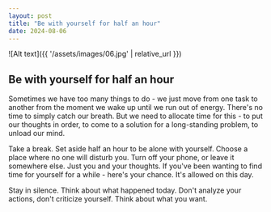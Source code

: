 ```yaml
---
layout: post
title: "Be with yourself for half an hour"
date: 2024-08-06
---
```


![Alt text]({{ '/assets/images/06.jpg' | relative_url }})

## Be with yourself for half an hour

Sometimes we have too many things to do - we just move from one task to another from the moment we wake up until we run out of energy. There's no time to simply catch our breath. But we need to allocate time for this - to put our thoughts in order, to come to a solution for a long-standing problem, to unload our mind.

Take a break. Set aside half an hour to be alone with yourself. Choose a place where no one will disturb you. Turn off your phone, or leave it somewhere else. Just you and your thoughts. If you've been wanting to find time for yourself for a while - here's your chance. It's allowed on this day.

Stay in silence. Think about what happened today. Don't analyze your actions, don't criticize yourself. Think about what you want.